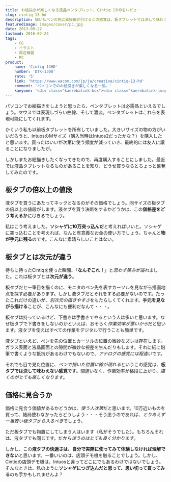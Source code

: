 ```yaml
---
title: お絵描きが楽しくなる液晶ペンタブレット、Cintiq 13HDをレビュー
slug: cintiq-13-hd
description: 描いたペンの先に直接線が引けるこの感覚は、板タブレットでは決して味わうことのできない感覚です。格段に作業効率が上がりますし、お絵描きが楽しくなってきます。迷っている人はソシャゲにつぎ込んだと思って、思い切って買ってみてはいかがでしょうか。
featuredimage: images/cover/pc.jpg
date: 2013-09-22
lastmod: 2016-02-24
tags: 
    - CG
    - イラスト
    - 周辺機器
    - PC
product:
    name: 'Cintiq 13HD'
    number: 'DTK-1300'
    rate: '5'
    link: 'https://www.wacom.com/jp/ja/creative/cintiq-13-hd'
    comment: 'パソコンでのお絵描きが楽しくなる一品。'
    kaeyome: '<div class="kaerebalink-box"><div class="kaerebalink-image"><a href="https://www.amazon.co.jp/exec/obidos/ASIN/B00BQ6YDAA/illusionspace-22/ref=nosim/" rel="nofollow" target="_blank"><img src="https://ecx.images-amazon.com/images/I/41IyYb--jAL._SL160_.jpg" style="border: none;" /></a></div><div class="kaerebalink-info"><div class="kaerebalink-name"><a href="https://www.amazon.co.jp/exec/obidos/ASIN/B00BQ6YDAA/illusionspace-22/ref=nosim/" rel="nofollow" target="_blank">Wacom 液晶ペンタブレット 13.3フルHD液晶 Cintiq 13HD DTK-1300/K0</a><div class="kaerebalink-powered-date">posted with <a href="https://kaereba.com" rel="nofollow" target="_blank">カエレバ</a></div></div><div class="kaerebalink-detail"> ワコム 2013-04-05    </div><div class="kaerebalink-link1"><div class="shoplinkamazon"><a href="https://www.amazon.co.jp/gp/search?keywords=DTK-1300%2FK0&__mk_ja_JP=%83J%83%5E%83J%83i&tag=illusionspace-22" rel="nofollow" target="_blank" title="アマゾン" >Amazonで購入</a></div><div class="shoplinkrakuten"><a href="https://hb.afl.rakuten.co.jp/hgc/0e95387f.f2aef20d.0e953880.25e412bd/?pc=http%3A%2F%2Fsearch.rakuten.co.jp%2Fsearch%2Fmall%2FDTK-1300%252FK0%2F-%2Ff.1-p.1-s.1-sf.0-st.A-v.2%3Fx%3D0%26scid%3Daf_ich_link_urltxt%26m%3Dhttp%3A%2F%2Fm.rakuten.co.jp%2F" rel="nofollow" target="_blank" title="楽天市場" >楽天市場で購入</a></div></div></div><div class="booklink-footer" style="clear: left"></div></div>'
---
```


パソコンでお絵描きをしようと思ったら、ペンタブレットは必需品といえるでしょう。マウスでは表現しづらい曲線、そして濃淡。ペンタブレットはこれらを表現可能にしてくれます。

かくいう私も以前板タブレットを所有していました。大きいサイズの物の方がいいだろうと、IntuosのMサイズ（購入当時はIntuos2だったかな？）を購入したと思います。買ったはいいが次第に使う頻度が減っていき、最終的には友人に譲ることになりましたが。

しかしまたお絵描きしたくなってきたので、再度購入することにしました。最近では液晶タブレットなるものがあることを知り、どうせ買うならとちょっと奮発してみたのです。


## 板タブの倍以上の値段


液タブを買うにあたってネックとなるのがその価格でしょう。同サイズの板タブの倍以上の値段がします。液タブを買う決断をするかどうかは、この<strong>価格差をどう考えるか</strong>に尽きるでしょう。

私はこう考えました。<strong>ソシャゲに10万突っ込んだ</strong>と考えればいいと。ソシャゲに突っ込むことを考えれば、なんと有意義なお金の使い方でしょう。ちゃんと<strong>物が手元に残る</strong>のです。こんなに素晴らしいことはない。


## 板タブとは次元が違う


待ちに待ったCintiqを使った瞬間、「<strong>なんぞこれ！</strong>」と<em>思わず笑みが溢れ</em>ました。これは板タブとは<strong>次元が違う</strong>。

板タブだと一筆目を描くのに、モニタのペン先を表すカーソルを見ながら描画地点を探す必要があります。しかし液タブだとそれをする必要がないのです。たったこれだけの違いが、<em>別次元の描きやすさ</em>をもたらしくてくれます。<strong>手元を見ながら描ける</strong>ことが、こんなにも便利だなんて・・・。

板タブは持っているけど、下書きは手書きでやるという人は多いと思います。なぜ板タブで下書きをしないのかといえば、おそらく<em>作業効率が悪いから</em>だと思います。液タブを使えばすべての作業をデジタルで行うことも簡単です。

液タブといえど、ペンを先の位置とカーソルの位置の微妙なズレは存在します。ガラス表面と液晶画面との隙間が微妙な視差を生んだりもします。それに紙に鉛筆で書くような抵抗があるわけでもないので、<em>アナログの感覚には程遠い</em>です。

それでも目で見た位置に、<em>ペンで描いた位置に線が現れる</em>というこの感覚は、<strong>板タブでは決して味わえない感覚</strong>です。間違いなく、作業効率が格段に上がり、<em>描くのがとても楽しくなります</em>。


## 価格に見合うか


価格に見合う価値があるかどうかは、<em>使う人次第</em>だと思います。10万近いものを買って、結局使わなかったらどうしよう・・・そう思うのであれば、<em>とりあえず一番安い板タブから入るべき</em>でしょう。

ただ板タブでも物置にしてしまう人はいます（私がそうでした）。もちろんそれは、液タブでも同じです。だから<em>迷うのはとても良く分かります</em>。

しかし、この<strong>液タブの快適さは、自分で実際に使ってみて体験しなければ理解できない</strong>と思います。一番いいのは、店頭デモ機を触ることでしょう。しかし、Cintiqの店頭デモ機は、Intuosと違ってどこにでもあるわけではないでしょう。そんなときは、私のように<strong>ソシャゲにつぎ込んだと思って、思い切って買ってみる</strong>のも手かもしれませんよ？
